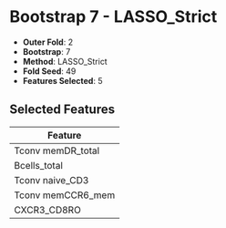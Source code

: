 # Bootstrap 7 - LASSO_Strict

- **Outer Fold**: 2
- **Bootstrap**: 7
- **Method**: LASSO_Strict
- **Fold Seed**: 49
- **Features Selected**: 5

## Selected Features

| Feature |
|---------|
| Tconv memDR_total |
| Bcells_total |
| Tconv naive_CD3 |
| Tconv memCCR6_mem |
| CXCR3_CD8RO |
